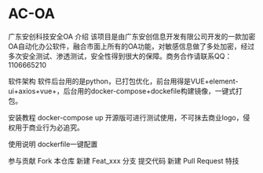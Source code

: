 # AC-OA
广东安创科技安全OA
介绍
该项目是由广东安创信息开发有限公司开发的一款加密OA自动化办公软件，融合市面上所有的OA功能，对敏感信息做了多处加密，经过多次安全测试、渗透测试，安全性得到很大的保障。商务合作请联系QQ：1106665210

软件架构
软件后台用的是python，已打包优化，前台用得是VUE+element-ui+axios+vue+，后台用的docker-compose+dockefile构建镜像，一键式打包。

安装教程
docker-compose up
开源版可进行测试使用，不可抹去商业logo，侵权用于商业行为必追究。

使用说明
dockerfile一键配置

参与贡献
Fork 本仓库
新建 Feat_xxx 分支
提交代码
新建 Pull Request
特技
